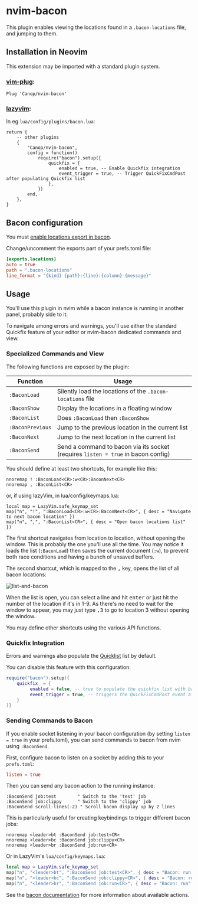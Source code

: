 # nvim-bacon

This plugin enables viewing the locations found in a `.bacon-locations` file, and jumping to them.

## Installation in Neovim

This extension may be imported with a standard plugin system.

### [vim-plug](https://github.com/junegunn/vim-plug):

```vim
Plug 'Canop/nvim-bacon'
```

### [lazyvim](https://www.lazyvim.org/):

In eg `lua/config/plugins/bacon.lua`:

```vim
return {
    -- other plugins
    {
        "Canop/nvim-bacon",
        config = function()
            require("bacon").setup({
                quickfix = {
                    enabled = true, -- Enable Quickfix integration
                    event_trigger = true, -- Trigger QuickFixCmdPost after populating Quickfix list
                },
            })
        end,
    },
}
```

## Bacon configuration

You must [enable locations export in bacon](https://dystroy.org/bacon/config/#exports).

Change/uncomment the exports part of your prefs.toml file:

```toml
[exports.locations]
auto = true
path = ".bacon-locations"
line_format = "{kind} {path}:{line}:{column} {message}"
```

## Usage

You'll use this plugin in nvim while a bacon instance is running in another panel, probably side to it.

To navigate among errors and warnings, you'll use either the standard Quickfix feature of your editor or nvim-bacon dedicated commands and view.

### Specialized Commands and View

The following functions are exposed by the plugin:

| Function         | Usage                                                      |
| ---------------- | ---------------------------------------------------------- |
| `:BaconLoad`     | Silently load the locations of the `.bacon-locations` file |
| `:BaconShow`     | Display the locations in a floating window                 |
| `:BaconList`     | Does `:BaconLoad` then `:BaconShow`                        |
| `:BaconPrevious` | Jump to the previous location in the current list          |
| `:BaconNext`     | Jump to the next location in the current list              |
| `:BaconSend`     | Send a command to bacon via its socket (requires `listen = true` in bacon config) |

You should define at least two shortcuts, for example like this:

```vimscript
nnoremap ! :BaconLoad<CR>:w<CR>:BaconNext<CR>
nnoremap , :BaconList<CR>
```

or, if using lazyVim, in lua/config/keymaps.lua:

```vim
local map = LazyVim.safe_keymap_set
map("n", "!", ":BaconLoad<CR>:w<CR>:BaconNext<CR>", { desc = "Navigate to next bacon location" })
map("n", ",", ":BaconList<CR>", { desc = "Open bacon locations list" })
```

The first shortcut navigates from location to location, without opening the window.
This is probably the one you'll use all the time.
You may notice it loads the list (`:BaconLoad`) then saves the current document (`:w`), to prevent both race conditions and having a bunch of unsaved buffers.

The second shortcut, which is mapped to the <kbd>,</kbd> key, opens the list of all bacon locations:

![list-and-bacon](doc/list-and-bacon.png)

When the list is open, you can select a line and hit <kbd>enter</kbd> or just hit the number of the location if it's in 1-9.
As there's no need to wait for the window to appear, you may just type <kbd>,</kbd><kbd>3</kbd> to go to location 3 without opening the window.

You may define other shortcuts using the various API functions.

### Quickfix Integration

Errors and warnings also populate the [Quicklist](http://neovim.io/doc/user/quickfix.html) list by default.

You can disable this feature with this configuration:

```lua
require("bacon").setup({
    quickfix  = {
         enabled = false, -- true to populate the quickfix list with bacon errors and warnings
         event_trigger = true, -- triggers the QuickFixCmdPost event after populating the quickfix list
    }
)}
```

### Sending Commands to Bacon

If you enable socket listening in your bacon configuration (by setting `listen = true` in your prefs.toml), you can send commands to bacon from nvim using `:BaconSend`.

First, configure bacon to listen on a socket by adding this to your `prefs.toml`:

```toml
listen = true
```

Then you can send any bacon action to the running instance:

```vim
:BaconSend job:test        " Switch to the 'test' job
:BaconSend job:clippy      " Switch to the 'clippy' job
:BaconSend scroll-lines(-2) " Scroll bacon display up by 2 lines
```

This is particularly useful for creating keybindings to trigger different bacon jobs:

```vimscript
nnoremap <leader>bt :BaconSend job:test<CR>
nnoremap <leader>bc :BaconSend job:clippy<CR>
nnoremap <leader>br :BaconSend job:run<CR>
```

Or in LazyVim's `lua/config/keymaps.lua`:

```lua
local map = LazyVim.safe_keymap_set
map("n", "<leader>bt", ":BaconSend job:test<CR>", { desc = "Bacon: run tests" })
map("n", "<leader>bc", ":BaconSend job:clippy<CR>", { desc = "Bacon: run clippy" })
map("n", "<leader>br", ":BaconSend job:run<CR>", { desc = "Bacon: run" })
```

See the [bacon documentation](https://dystroy.org/bacon/config/#listen) for more information about available actions.
